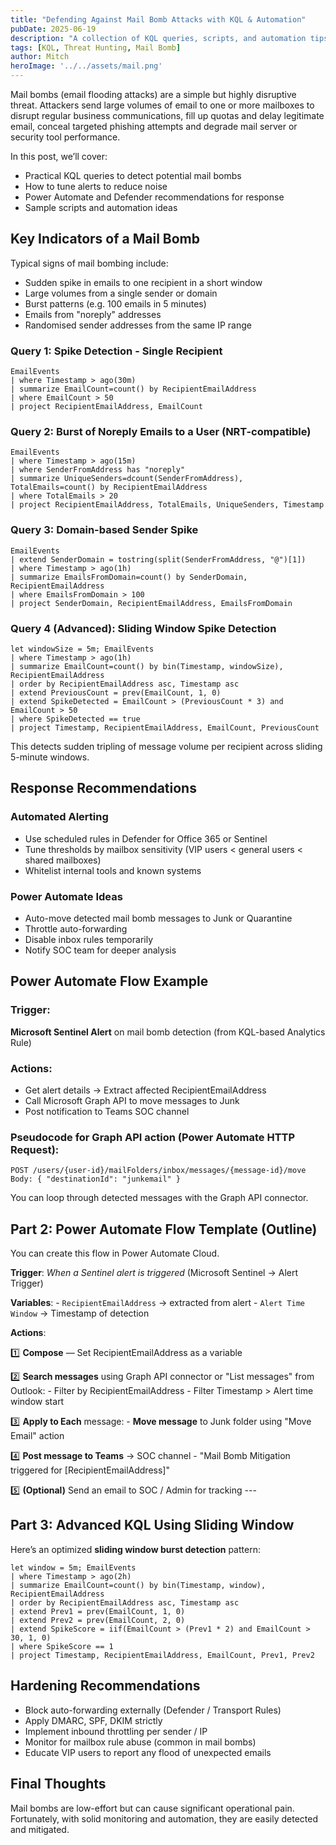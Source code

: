 ```yaml
---
title: "Defending Against Mail Bomb Attacks with KQL & Automation"
pubDate: 2025-06-19
description: "A collection of KQL queries, scripts, and automation tips to help detect and mitigate mail bomb attacks in Microsoft 365 environments."
tags: [KQL, Threat Hunting, Mail Bomb]
author: Mitch
heroImage: '../../assets/mail.png'
---
```


Mail bombs (email flooding attacks) are a simple but highly disruptive threat. Attackers send large volumes of email to one or more mailboxes to disrupt regular business communications, fill up quotas and delay legitimate email, conceal targeted phishing attempts and degrade mail server or security tool performance.

In this post, we’ll cover:

- Practical KQL queries to detect potential mail bombs
- How to tune alerts to reduce noise
- Power Automate and Defender recommendations for response
- Sample scripts and automation ideas
    

## Key Indicators of a Mail Bomb

Typical signs of mail bombing include:

- Sudden spike in emails to one recipient in a short window
- Large volumes from a single sender or domain
- Burst patterns (e.g. 100 emails in 5 minutes)
- Emails from "noreply" addresses
- Randomised sender addresses from the same IP range
    

### Query 1: Spike Detection - Single Recipient

```kql
EmailEvents
| where Timestamp > ago(30m)
| summarize EmailCount=count() by RecipientEmailAddress
| where EmailCount > 50
| project RecipientEmailAddress, EmailCount
```

### Query 2: Burst of Noreply Emails to a User (NRT-compatible)

```kql
EmailEvents
| where Timestamp > ago(15m) 
| where SenderFromAddress has "noreply" 
| summarize UniqueSenders=dcount(SenderFromAddress), TotalEmails=count() by RecipientEmailAddress 
| where TotalEmails > 20 
| project RecipientEmailAddress, TotalEmails, UniqueSenders, Timestamp
```

### Query 3: Domain-based Sender Spike

```kql
EmailEvents 
| extend SenderDomain = tostring(split(SenderFromAddress, "@")[1]) 
| where Timestamp > ago(1h) 
| summarize EmailsFromDomain=count() by SenderDomain, RecipientEmailAddress 
| where EmailsFromDomain > 100 
| project SenderDomain, RecipientEmailAddress, EmailsFromDomain
```

### Query 4 (Advanced): Sliding Window Spike Detection

```kql
let windowSize = 5m; EmailEvents 
| where Timestamp > ago(1h) 
| summarize EmailCount=count() by bin(Timestamp, windowSize), RecipientEmailAddress 
| order by RecipientEmailAddress asc, Timestamp asc 
| extend PreviousCount = prev(EmailCount, 1, 0) 
| extend SpikeDetected = EmailCount > (PreviousCount * 3) and EmailCount > 50 
| where SpikeDetected == true 
| project Timestamp, RecipientEmailAddress, EmailCount, PreviousCount
```

This detects sudden tripling of message volume per recipient across sliding 5-minute windows.  

## Response Recommendations

### Automated Alerting

- Use scheduled rules in Defender for Office 365 or Sentinel
- Tune thresholds by mailbox sensitivity (VIP users < general users < shared mailboxes)
- Whitelist internal tools and known systems
    
### Power Automate Ideas

- Auto-move detected mail bomb messages to Junk or Quarantine
- Throttle auto-forwarding
- Disable inbox rules temporarily
- Notify SOC team for deeper analysis
    
## Power Automate Flow Example

### Trigger:

**Microsoft Sentinel Alert** on mail bomb detection (from KQL-based Analytics Rule)

### Actions:

- Get alert details → Extract affected RecipientEmailAddress
- Call Microsoft Graph API to move messages to Junk
- Post notification to Teams SOC channel

### Pseudocode for Graph API action (Power Automate HTTP Request):
```http
POST /users/{user-id}/mailFolders/inbox/messages/{message-id}/move Body: { "destinationId": "junkemail" }
```

You can loop through detected messages with the Graph API connector.

## Part 2: Power Automate Flow Template (Outline)

You can create this flow in Power Automate Cloud.

**Trigger**: _When a Sentinel alert is triggered_ (Microsoft Sentinel → Alert Trigger)

**Variables**: - `RecipientEmailAddress` → extracted from alert - `Alert Time Window` → Timestamp of detection

**Actions**:

1️⃣ **Compose** — Set RecipientEmailAddress as a variable

2️⃣ **Search messages** using Graph API connector or "List messages" from Outlook: - Filter by RecipientEmailAddress - Filter Timestamp > Alert time window start

3️⃣ **Apply to Each** message: - **Move message** to Junk folder using "Move Email" action

4️⃣ **Post message to Teams** → SOC channel - "Mail Bomb Mitigation triggered for [RecipientEmailAddress]"

5️⃣ **(Optional)** Send an email to SOC / Admin for tracking ---

## Part 3: Advanced KQL Using Sliding Window

Here’s an optimized **sliding window burst detection** pattern:

```kql
let window = 5m; EmailEvents 
| where Timestamp > ago(2h) 
| summarize EmailCount=count() by bin(Timestamp, window), RecipientEmailAddress 
| order by RecipientEmailAddress asc, Timestamp asc 
| extend Prev1 = prev(EmailCount, 1, 0) 
| extend Prev2 = prev(EmailCount, 2, 0) 
| extend SpikeScore = iif(EmailCount > (Prev1 * 2) and EmailCount > 30, 1, 0) 
| where SpikeScore == 1 
| project Timestamp, RecipientEmailAddress, EmailCount, Prev1, Prev2
```

## Hardening Recommendations

- Block auto-forwarding externally (Defender / Transport Rules)
- Apply DMARC, SPF, DKIM strictly
- Implement inbound throttling per sender / IP
- Monitor for mailbox rule abuse (common in mail bombs)
- Educate VIP users to report any flood of unexpected emails
    

## Final Thoughts

Mail bombs are low-effort but can cause significant operational pain. Fortunately, with solid monitoring and automation, they are easily detected and mitigated.


